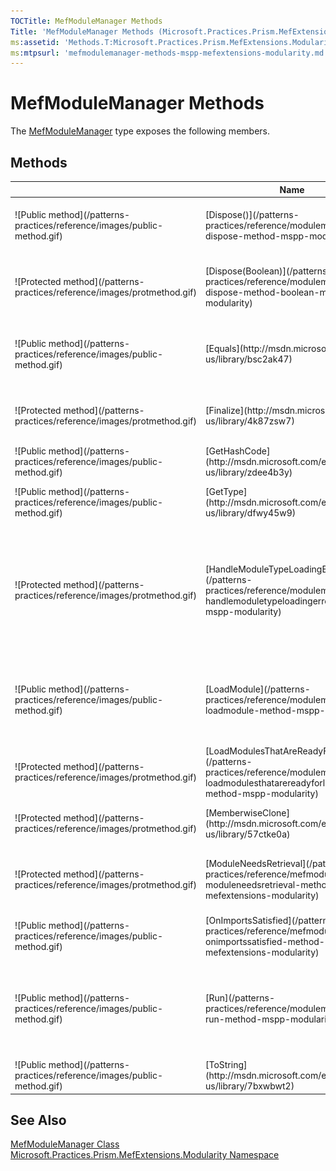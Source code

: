 ```yaml
---
TOCTitle: MefModuleManager Methods
Title: 'MefModuleManager Methods (Microsoft.Practices.Prism.MefExtensions.Modularity)'
ms:assetid: 'Methods.T:Microsoft.Practices.Prism.MefExtensions.Modularity.MefModuleManager'
ms:mtpsurl: 'mefmodulemanager-methods-mspp-mefextensions-modularity.md'
---
```



# MefModuleManager Methods

The [MefModuleManager](/patterns-practices/reference/mefmodulemanager-class-mspp-mefextensions-modularity) type exposes the following members.

## Methods

<table>

<thead>
<tr class="header">
<th> </th>
<th>Name</th>
<th>Description</th>
</tr>
</thead>
<tbody>
<tr class="odd">
<td>![Public method](/patterns-practices/reference/images/public-method.gif)</td>
<td>[Dispose()](/patterns-practices/reference/modulemanager-dispose-method-mspp-modularity)</td>
<td><div class="summary">
Performs application-defined tasks associated with freeing, releasing, or resetting unmanaged resources.
</div>
(Inherited from [ModuleManager](/patterns-practices/reference/modulemanager-class-mspp-modularity).)</td>
</tr>
<tr class="even">
<td>![Protected method](/patterns-practices/reference/images/protmethod.gif)</td>
<td>[Dispose(Boolean)](/patterns-practices/reference/modulemanager-dispose-method-boolean-mspp-modularity)</td>
<td><div class="summary">
Disposes the associated [IModuleTypeLoader](/patterns-practices/reference/imoduletypeloader-interface-mspp-modularity)s.
</div>
(Inherited from [ModuleManager](/patterns-practices/reference/modulemanager-class-mspp-modularity).)</td>
</tr>
<tr class="odd">
<td>![Public method](/patterns-practices/reference/images/public-method.gif)</td>
<td>[Equals](http://msdn.microsoft.com/en-us/library/bsc2ak47)</td>
<td><div class="summary">
Determines whether the specified [Object](http://msdn.microsoft.com/en-us/library/e5kfa45b) is equal to the current [Object](http://msdn.microsoft.com/en-us/library/e5kfa45b).
</div>
(Inherited from [Object](http://msdn.microsoft.com/en-us/library/e5kfa45b).)</td>
</tr>
<tr class="even">
<td>![Protected method](/patterns-practices/reference/images/protmethod.gif)</td>
<td>[Finalize](http://msdn.microsoft.com/en-us/library/4k87zsw7)</td>
<td><div class="summary">
Allows an object to try to free resources and perform other cleanup operations before it is reclaimed by garbage collection.
</div>
(Inherited from [Object](http://msdn.microsoft.com/en-us/library/e5kfa45b).)</td>
</tr>
<tr class="odd">
<td>![Public method](/patterns-practices/reference/images/public-method.gif)</td>
<td>[GetHashCode](http://msdn.microsoft.com/en-us/library/zdee4b3y)</td>
<td><div class="summary">
Serves as a hash function for a particular type.
</div>
(Inherited from [Object](http://msdn.microsoft.com/en-us/library/e5kfa45b).)</td>
</tr>
<tr class="even">
<td>![Public method](/patterns-practices/reference/images/public-method.gif)</td>
<td>[GetType](http://msdn.microsoft.com/en-us/library/dfwy45w9)</td>
<td><div class="summary">
Gets the [Type](http://msdn.microsoft.com/en-us/library/42892f65) of the current instance.
</div>
(Inherited from [Object](http://msdn.microsoft.com/en-us/library/e5kfa45b).)</td>
</tr>
<tr class="odd">
<td>![Protected method](/patterns-practices/reference/images/protmethod.gif)</td>
<td>[HandleModuleTypeLoadingError](/patterns-practices/reference/modulemanager-handlemoduletypeloadingerror-method-mspp-modularity)</td>
<td><div class="summary">
Handles any exception occurred in the module typeloading process, logs the error using the [ILoggerFacade](/patterns-practices/reference/iloggerfacade-interface-mspp-logging) and throws a [ModuleTypeLoadingException](/patterns-practices/reference/moduletypeloadingexception-class-mspp-modularity). This method can be overridden to provide a different behavior.
</div>
(Inherited from [ModuleManager](/patterns-practices/reference/modulemanager-class-mspp-modularity).)</td>
</tr>
<tr class="even">
<td>![Public method](/patterns-practices/reference/images/public-method.gif)</td>
<td>[LoadModule](/patterns-practices/reference/modulemanager-loadmodule-method-mspp-modularity)</td>
<td><div class="summary">
Loads and initializes the module on the [ModuleCatalog](/patterns-practices/reference/modulemanager-modulecatalog-property-mspp-modularity) with the name moduleName.
</div>
(Inherited from [ModuleManager](/patterns-practices/reference/modulemanager-class-mspp-modularity).)</td>
</tr>
<tr class="odd">
<td>![Protected method](/patterns-practices/reference/images/protmethod.gif)</td>
<td>[LoadModulesThatAreReadyForLoad](/patterns-practices/reference/modulemanager-loadmodulesthatarereadyforload-method-mspp-modularity)</td>
<td><div class="summary">
Loads the modules that are not intialized and have their dependencies loaded.
</div>
(Inherited from [ModuleManager](/patterns-practices/reference/modulemanager-class-mspp-modularity).)</td>
</tr>
<tr class="even">
<td>![Protected method](/patterns-practices/reference/images/protmethod.gif)</td>
<td>[MemberwiseClone](http://msdn.microsoft.com/en-us/library/57ctke0a)</td>
<td><div class="summary">
Creates a shallow copy of the current [Object](http://msdn.microsoft.com/en-us/library/e5kfa45b).
</div>
(Inherited from [Object](http://msdn.microsoft.com/en-us/library/e5kfa45b).)</td>
</tr>
<tr class="odd">
<td>![Protected method](/patterns-practices/reference/images/protmethod.gif)</td>
<td>[ModuleNeedsRetrieval](/patterns-practices/reference/mefmodulemanager-moduleneedsretrieval-method-mspp-mefextensions-modularity)</td>
<td><div class="summary">
Checks if the module needs to be retrieved before it's initialized.
</div>
(Overrides [ModuleManager.ModuleNeedsRetrieval(ModuleInfo)](/patterns-practices/reference/modulemanager-moduleneedsretrieval-method-mspp-modularity).)</td>
</tr>
<tr class="even">
<td>![Public method](/patterns-practices/reference/images/public-method.gif)</td>
<td>[OnImportsSatisfied](/patterns-practices/reference/mefmodulemanager-onimportssatisfied-method-mspp-mefextensions-modularity)</td>
<td><div class="summary">
Called when a part's imports have been satisfied and it is safe to use.
</div></td>
</tr>
<tr class="odd">
<td>![Public method](/patterns-practices/reference/images/public-method.gif)</td>
<td>[Run](/patterns-practices/reference/modulemanager-run-method-mspp-modularity)</td>
<td><div class="summary">
Initializes the modules marked as [WhenAvailable](/patterns-practices/reference/initializationmode-enumeration-mspp-modularity) on the [ModuleCatalog](/patterns-practices/reference/modulemanager-modulecatalog-property-mspp-modularity).
</div>
(Inherited from [ModuleManager](/patterns-practices/reference/modulemanager-class-mspp-modularity).)</td>
</tr>
<tr class="even">
<td>![Public method](/patterns-practices/reference/images/public-method.gif)</td>
<td>[ToString](http://msdn.microsoft.com/en-us/library/7bxwbwt2)</td>
<td><div class="summary">
Returns a string that represents the current object.
</div>
(Inherited from [Object](http://msdn.microsoft.com/en-us/library/e5kfa45b).)</td>
</tr>
</tbody>
</table>

## See Also

[MefModuleManager Class](/patterns-practices/reference/mefmodulemanager-class-mspp-mefextensions-modularity)<br/>
[Microsoft.Practices.Prism.MefExtensions.Modularity Namespace](/patterns-practices/reference/mspp-mefextensions-modularity-namespace)<br/>